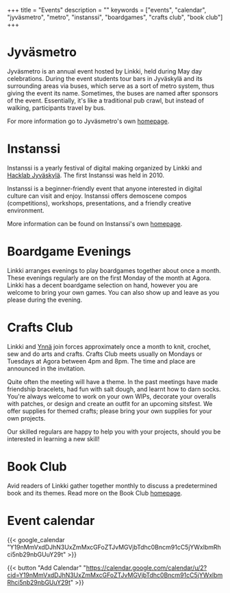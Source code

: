 +++
title = "Events"
description = ""
keywords = ["events", "calendar", "jyväsmetro", "metro", "instanssi", "boardgames", "crafts club", "book club"]
+++

# Jyväsmetro

Jyväsmetro is an annual event hosted by Linkki, held during May day celebrations. During the event students tour bars in Jyväskylä and its surrounding areas via buses, which serve as a sort of metro system, thus giving the event its name. Sometimes, the buses are named after sponsors of the event. Essentially, it's like a traditional pub crawl, but instead of walking, participants travel by bus.

For more information go to Jyväsmetro's own [homepage](https://jyvasmetro.fi/en).

# Instanssi

Instanssi is a yearly festival of digital making organized by Linkki and [Hacklab Jyväskylä](https://jyväskylä.hacklab.fi/en). The first Instanssi was held in 2010.

Instanssi is a beginner-friendly event that anyone interested in digital culture can visit and enjoy. Instanssi offers demoscene compos (competitions), workshops, presentations, and a friendly creative environment.

More information can be found on Instanssi's own [homepage](https://instanssi.org/).

# Boardgame Evenings

Linkki arranges evenings to play boardgames together about once a month. These evenings regularly are on the first Monday of the month at Agora. Linkki has a decent boardgame selection on hand, however you are welcome to bring your own games. You can also show up and leave as you please during the evening.

# Crafts Club

Linkki and [Ynnä](https://ynna.fi/) join forces approximately once a month to knit, crochet, sew and do arts and crafts. Crafts Club meets usually on Mondays or Tuesdays at Agora between 4pm and 8pm. The time and place are announced in the invitation.

Quite often the meeting will have a theme. In the past meetings have made friendship bracelets, had fun with salt dough, and learnt how to darn socks. You're always welcome to work on your own WIPs, decorate your overalls with patches, or design and create an outfit for an upcoming sitsfest. We offer supplies for themed crafts; please bring your own supplies for your own projects. 

Our skilled regulars are happy to help you with your projects, should you be interested in learning a new skill!

# Book Club

Avid readers of Linkki gather together monthly to discuss a predetermined book and its themes. Read more on the Book Club [homepage](/toiminta/lukupiiri).

# Event calendar
{{< google_calendar "Y19nMmVxdDJhN3UxZmMxcGFoZTJvMGVjbTdhc0Bncm91cC5jYWxlbmRhci5nb29nbGUuY29t" >}}

{{< button "Add Calendar" "https://calendar.google.com/calendar/u/2?cid=Y19nMmVxdDJhN3UxZmMxcGFoZTJvMGVjbTdhc0Bncm91cC5jYWxlbmRhci5nb29nbGUuY29t" >}}